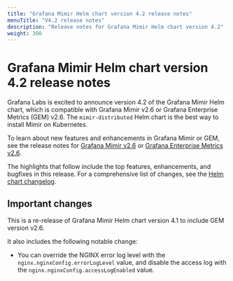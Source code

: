 ```yaml
---
title: "Grafana Mimir Helm chart version 4.2 release notes"
menuTitle: "V4.2 release notes"
description: "Release notes for Grafana Mimir Helm chart version 4.2"
weight: 300
---
```


# Grafana Mimir Helm chart version 4.2 release notes

Grafana Labs is excited to announce version 4.2 of the Grafana Mimir Helm chart, which is compatible with Grafana Mimir v2.6 or Grafana Enterprise Metrics (GEM) v2.6. The `mimir-distributed` Helm chart is the best way to install Mimir on Kubernetes.

To learn about new features and enhancements in Grafana Mimir or GEM, see the release notes for [Grafana Mimir v2.6](/docs/mimir/v2.4.x/release-notes/v2.6/) or [Grafana Enterprise Metrics v2.6](/docs/enterprise-metrics/latest/release-notes/v2-6/).

The highlights that follow include the top features, enhancements, and bugfixes in this release. For a comprehensive list of changes, see the [Helm chart changelog](https://github.com/grafana/mimir/tree/main/operations/helm/charts/mimir-distributed/CHANGELOG.md).

## Important changes

This is a re-release of Grafana Mimir Helm chart version 4.1 to include GEM version v2.6.

It also includes the following notable change:

- You can override the NGINX error log level with the `nginx.nginxConfig.errorLogLevel` value, and disable the access log with the `nginx.nginxConfig.accessLogEnabled` value.
